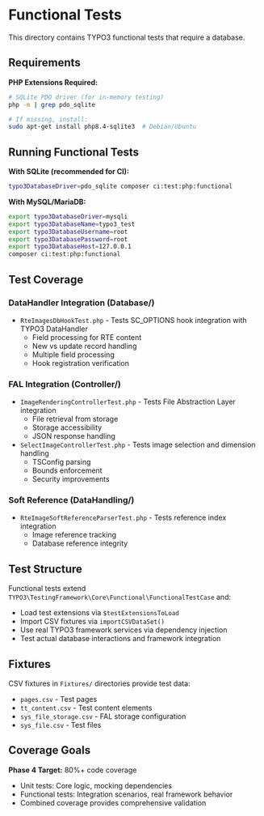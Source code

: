# Functional Tests

This directory contains TYPO3 functional tests that require a database.

## Requirements

**PHP Extensions Required:**
```bash
# SQLite PDO driver (for in-memory testing)
php -m | grep pdo_sqlite

# If missing, install:
sudo apt-get install php8.4-sqlite3  # Debian/Ubuntu
```

## Running Functional Tests

**With SQLite (recommended for CI):**
```bash
typo3DatabaseDriver=pdo_sqlite composer ci:test:php:functional
```

**With MySQL/MariaDB:**
```bash
export typo3DatabaseDriver=mysqli
export typo3DatabaseName=typo3_test
export typo3DatabaseUsername=root
export typo3DatabasePassword=root
export typo3DatabaseHost=127.0.0.1
composer ci:test:php:functional
```

## Test Coverage

### DataHandler Integration (Database/)
- `RteImagesDbHookTest.php` - Tests SC_OPTIONS hook integration with TYPO3 DataHandler
  - Field processing for RTE content
  - New vs update record handling
  - Multiple field processing
  - Hook registration verification

### FAL Integration (Controller/)
- `ImageRenderingControllerTest.php` - Tests File Abstraction Layer integration
  - File retrieval from storage
  - Storage accessibility
  - JSON response handling
- `SelectImageControllerTest.php` - Tests image selection and dimension handling
  - TSConfig parsing
  - Bounds enforcement
  - Security improvements

### Soft Reference (DataHandling/)
- `RteImageSoftReferenceParserTest.php` - Tests reference index integration
  - Image reference tracking
  - Database reference integrity

## Test Structure

Functional tests extend `TYPO3\TestingFramework\Core\Functional\FunctionalTestCase` and:
- Load test extensions via `$testExtensionsToLoad`
- Import CSV fixtures via `importCSVDataSet()`
- Use real TYPO3 framework services via dependency injection
- Test actual database interactions and framework integration

## Fixtures

CSV fixtures in `Fixtures/` directories provide test data:
- `pages.csv` - Test pages
- `tt_content.csv` - Test content elements
- `sys_file_storage.csv` - FAL storage configuration
- `sys_file.csv` - Test files

## Coverage Goals

**Phase 4 Target:** 80%+ code coverage
- Unit tests: Core logic, mocking dependencies
- Functional tests: Integration scenarios, real framework behavior
- Combined coverage provides comprehensive validation
